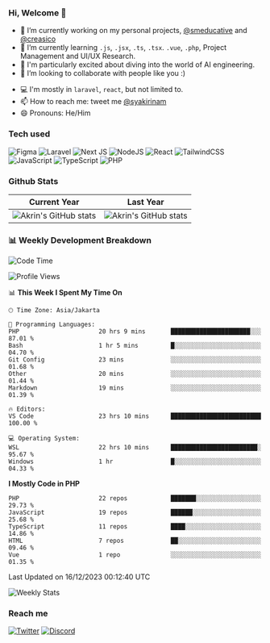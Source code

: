 ### Hi, Welcome 👋

<!--
**akrindev/akrindev** is a ✨ _special_ ✨ repository because its `README.md` (this file) appears on your GitHub profile.

Here are some ideas to get you started:
-->


- 🔭 I’m currently working on my personal projects, [@smeducative](https://github.com/smeducative) and [@creasico](https://github.com/creasico)
- 🌱 I’m currently learning `.js`, `.jsx`, `.ts`, `.tsx`. `.vue`, `.php`, Project Management and UI/UX Research.
- 🤖 I'm particularly excited about diving into the world of AI engineering.
- 👯 I’m looking to collaborate with people like you :)
<!-- - 🤔 I’m looking for help with ... -->
- 💻 I'm mostly in `laravel`, `react`, but not limited to.
- 📫 How to reach me: tweet me [@syakirinam](https://twitter.com/syakirinam)
- 😄 Pronouns: He/Him

### Tech used

![Figma](https://img.shields.io/badge/figma-%23F24E1E.svg?style=for-the-badge&logo=figma&logoColor=white)
![Laravel](https://img.shields.io/badge/laravel-%23FF2D20.svg?style=for-the-badge&logo=laravel&logoColor=white)
![Next JS](https://img.shields.io/badge/Next-black?style=for-the-badge&logo=next.js&logoColor=white)
![NodeJS](https://img.shields.io/badge/node.js-6DA55F?style=for-the-badge&logo=node.js&logoColor=white)
![React](https://img.shields.io/badge/react-%2320232a.svg?style=for-the-badge&logo=react&logoColor=%2361DAFB)
![TailwindCSS](https://img.shields.io/badge/tailwindcss-%2338B2AC.svg?style=for-the-badge&logo=tailwind-css&logoColor=white)
![JavaScript](https://img.shields.io/badge/javascript-%23323330.svg?style=for-the-badge&logo=javascript&logoColor=%23F7DF1E)
![TypeScript](https://img.shields.io/badge/typescript-%23007ACC.svg?style=for-the-badge&logo=typescript&logoColor=white)
![PHP](https://img.shields.io/badge/php-%23777BB4.svg?style=for-the-badge&logo=php&logoColor=white)



### Github Stats
| Current Year | Last Year |
|-----|-----|
|![Akrin's GitHub stats](https://github-readme-stats.vercel.app/api?username=akrindev&show_icons=true&theme=react&count_private=true)|![Akrin's GitHub stats](https://github-readme-stats.vercel.app/api?username=akrindev&show_icons=true&theme=react&count_private=true&include_all_commits=true)|

### 📊 Weekly Development Breakdown

<!--START_SECTION:waka-->
![Code Time](http://img.shields.io/badge/Code%20Time-1%2C335%20hrs%2051%20mins-blue)

![Profile Views](http://img.shields.io/badge/Profile%20Views-21-blue)

📊 **This Week I Spent My Time On** 

```text
🕑︎ Time Zone: Asia/Jakarta

💬 Programming Languages: 
PHP                      20 hrs 9 mins       ██████████████████████░░░   87.01 % 
Bash                     1 hr 5 mins         █░░░░░░░░░░░░░░░░░░░░░░░░   04.70 % 
Git Config               23 mins             ░░░░░░░░░░░░░░░░░░░░░░░░░   01.68 % 
Other                    20 mins             ░░░░░░░░░░░░░░░░░░░░░░░░░   01.44 % 
Markdown                 19 mins             ░░░░░░░░░░░░░░░░░░░░░░░░░   01.39 % 

🔥 Editors: 
VS Code                  23 hrs 10 mins      █████████████████████████   100.00 % 

💻 Operating System: 
WSL                      22 hrs 10 mins      ████████████████████████░   95.67 % 
Windows                  1 hr                █░░░░░░░░░░░░░░░░░░░░░░░░   04.33 % 
```

**I Mostly Code in PHP** 

```text
PHP                      22 repos            ███████░░░░░░░░░░░░░░░░░░   29.73 % 
JavaScript               19 repos            ██████░░░░░░░░░░░░░░░░░░░   25.68 % 
TypeScript               11 repos            ████░░░░░░░░░░░░░░░░░░░░░   14.86 % 
HTML                     7 repos             ██░░░░░░░░░░░░░░░░░░░░░░░   09.46 % 
Vue                      1 repo              ░░░░░░░░░░░░░░░░░░░░░░░░░   01.35 % 
```




 Last Updated on 16/12/2023 00:12:40 UTC
<!--END_SECTION:waka-->

![Weekly Stats](https://github-readme-stats.vercel.app/api/wakatime?username=akrindev&theme=github_dark&layout=compact)


### Reach me
[![Twitter](https://img.shields.io/badge/Twitter-%231DA1F2.svg?style=for-the-badge&logo=Twitter&logoColor=white)](https://twitter.com/syakirinam)
[![Discord](https://img.shields.io/badge/discord-%237289DA.svg?style=for-the-badge&logo=discord&logoColor=white)
](https://discordapp.com/users/561994027054923863)
